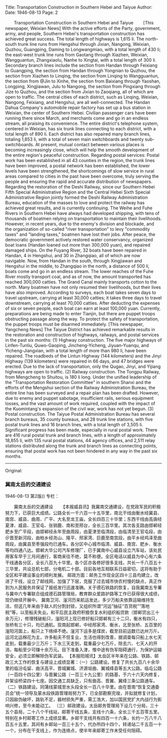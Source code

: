 Title: Transportation Construction in Southern Hebei and Taiyue
Author:
Date: 1946-08-13
Page: 2

　　Transportation Construction in Southern Hebei and Taiyue
　　[This newspaper, Weixian News] With the active efforts of the Party, government, army, and people, Southern Hebei's transportation construction has achieved great success. The total length of highways is 1,615 li. The north-south trunk line runs from Hengshui through Jixian, Nangong, Weixian, Quzhou, Guangping, Daming to Longwangmiao, with a total length of 430 li; the east-west trunk line runs from Gaotang through Xiazhen, Weixian, Wangguantun, Zhangxiaolu, Nanhe to Xingtai, with a total length of 300 li. Secondary branch lines include the section from Handan through Feixiang to Guangping, the section from Handan through Yongnian to Quzhou, the section from Xiazhen to Linqing, the section from Linqing to Wangguantun, the section from @Jin to Xinhe, the section from Baixiang through Yaoshan, Longping, Xingjiawan, Julu to Nangong, the section from Pingxiang through Jize to Quzhou, and the section from Jixian to Zaoqiang, all of which are open to traffic. The central cities of each district, such as Linqing, Weixian, Nangong, Feixiang, and Hengshui, are all well-connected. The Handan Dahua Company's automobile repair factory has set up a bus station in Weixian, the center of Southern Hebei. Civilian passenger cars have been running there since March, and merchants come and go in an endless stream, all praising its convenience. The entire district's telephone system, centered in Weixian, has six trunk lines connecting to each district, with a total length of 890 li. Each district has also repaired many branch lines, totaling 1,853 li, with a total of seven main switchboards and twenty sub-switchboards. At present, mutual contact between various places is becoming increasingly close, which will help the smooth development of the entire region's peaceful construction.
    Regarding postal services: Postal work has been established in all 43 counties in the region, the trunk lines have been improved, a postal network has been established, the lower levels have been strengthened, the shortcomings of slow service in rural areas compared to cities in the past have been overcome, truly serving the people and ensuring the rapid and accurate distribution of newspapers. Regarding the restoration of the Deshi Railway, since our Southern Hebei Fifth Special Administrative Region and the Central Hebei Sixth Special Administrative Region jointly formed the Deshi Railway Administration Bureau, education of the masses to love and protect the railway has achieved great results, and is currently continuing.
    The Weihe and Fuhe Rivers in Southern Hebei have always had developed shipping, with tens of thousands of boatmen relying on transportation to maintain their livelihoods. However, in recent years, due to the enemy's division and blockade, and the organization of so-called "river transportation" to levy "commodity taxes" and "landing taxes," boatmen have lost their jobs. After peace, the democratic government actively restored water conservancy, organized boat loans (Handan loaned out more than 300,000 yuan), and repaired damaged ships. On the Fuyang River, 32 boats have been repaired in Handan, 4 in Hengshui, and 30 in Zhangqiao, all of which are now navigable. Now, from Handan in the south, through Xingjiawan and Hengshui in the middle, to Zhangqiao in the north, a distance of 500 li, boats come and go in an endless stream. The lower reaches of the Fuhe River mostly transport coal, and as of now, the amount transported has reached 300,000 catties. The Grand Canal mainly transports cotton to the north. Many boatmen have not only resumed their livelihoods, but their lives have also improved. According to surveys, each boat takes seven days to travel upstream, carrying at least 30,000 catties; it takes three days to travel downstream, carrying at least 70,000 catties. After deducting the expenses of six or seven people, each boat can earn at least 100,000 yuan. Currently, preparations are being made to enter Tianjin, but there are puppet troops obstructing passage along the way. To protect the safety of transportation, the puppet troops must be disarmed immediately.
    [This newspaper, Yangcheng News] The Taiyue District has achieved remarkable results in the restoration and construction of highways, railways, and postal services in the past six months: (1) Highway construction. The five major highways of Linfen-Tunliu, Quwo-Gaoping, Jincheng-Yicheng, Jiyuan-Yuanqu, and Yicheng-Jiangxian, with a total length of more than 980 li, have been repaired. The roadbeds of the Lintun Highway (144 kilometers) and the Jinyi Highway (139 kilometers) were repaired in 66 days, and 47 bridges were erected. Due to the lack of transportation, only the Qugao, Jinyi, and Yijiang highways are open to traffic.
    (2) Railway construction. The Tongpu Railway, from Mengcheng to Shuitou, is 180 li long. Under the unified leadership of the "Transportation Restoration Committee" in southern Shanxi and the efforts of the Mengshui section of the Railway Administration Bureau, the entire line has been surveyed and a repair plan has been drafted. However, due to enemy and puppet sabotage, insufficient rails, serious equipment losses, and the vast amount of work required, coupled with the impact of the Kuomintang's expansion of the civil war, work has not yet begun.
    (3) Postal construction. The Taiyue Postal Administration Bureau has several branch bureaus, 35 county bureaus, and 28 trunk line stations, with five postal trunk lines and 16 branch lines, with a total length of 3,505 li. Significant progress has been made, especially in rural postal work. There are 416 rural postal trunk and branch lines, with a length of approximately 18,855 li, with 135 rural postal stations, 44 agency offices, and 2,511 relay stations distributed along the trunk and branch lines as connecting points, ensuring that postal work has not been hindered in any way in the past six months.



<hr /> 

Original: 


### 冀南太岳的交通建设

1946-08-13
第2版()
专栏：

　　冀南太岳的交通建设
　　【本报威县讯】我冀南交通建设，在党政军民的积极努力下，已获巨大成绩。公路全长一千六百一十五华里，南北干线由衡水经冀县、南宫、威县、曲周、广平、大名至龙王庙，全长四百三十华里；东西干线由高唐经夏津、威县、王官屯、张销鹿、南和至邢台，全长三百华里。其次各支路由邯郸经肥乡至广平段，由邯郸经永年至曲周段，由夏津至临清段，由临清至王官屯段，由＠晋至新河段，由柏乡经尧山、隆平、邢家湾、巨鹿至南宫段，由平乡经鸡泽至曲周段，由冀县至枣强段均已通车。各分区中心城市临清、威县、南宫、肥乡、衡水等均四通八达。邯郸大华公司汽车修理厂，已于冀南中心威县设立汽车站，该处民用客车早于三月间通行，客商来往不绝，莫不称便。全区电话以威县为中心有六条干线通各分区，全长八百九十华里。各个区亦各修好很多支线，共长一千八百五十三华里，共设总机七部，分电机二十部。目前各地互相联系日益密切，这将有助于全区和平建设事业的顺利发展。
    邮政方面：邮务工作现全区四十三县均建立，改进了干线，设立了邮线网，加强了下层，克服了过去城市快农村慢的缺点，真正作到为人民服务并保证了报纸发行迅速准确。关于德石铁路的恢复，自我冀南五专署与冀中六专署联合组成德石路管理局，教育群众爱路护路等工作已获得很大成绩，现仍继续开展中。
    冀南卫河、滏河历来航运发达，多少万船夫依靠运输维持生活，但这几年来由于敌人的分割封锁，又组织所谓“河运”抽征“百货税”“落地税”等，以至船夫失业。和平后民主政府积极恢复水利组织船贷款（邯郸贷出三十余万元），修理残破船只，滏阳河上现已修好船只邯郸有三十二只，衡水有四只，张桥有三十只，均已通航。现南起邯郸，中经邢家湾、衡水，北至张桥、五百里的滏阳河面上，船只上下络绎不绝。滏河下运多是煤炭，截至目前运数已达卅万斤。运河北运棉花为主，许多船夫不但复业，生活也得到改善，据调查每只船上水七天走到，载重最少三万斤；下水三天走到，载重最少七万斤，除去六、七天人的开消，每船至少可赚十余万元。目下准备入津，惟中途有伪军阻碍通行，为保护运输安全，必须立即解除伪军武装。
    【本报阳城讯】太岳区半年来在公路、铁路、邮政三大工作的恢复与建设上成绩显著：（一）公路建设。修复了共长九百八十余华里的临汾屯留、曲沃高平、晋城翼城、济源垣曲、翼城绛县等五大公路。临屯公路（一百四十四公里）与晋翼公路（一百三十九公里）的路基，于六十六天内修复，并架设桥梁四十七座。因交通工具缺乏，只有曲高、晋翼、翼绛三条公路通车。
    （二）铁路建设。同蒲线蒙城至水头段全长一百八十华里。由在晋南“恢复交通委员会”统一领导及蒙水段铁路管理局努力下，已全部勘察完竣，并拟就修复计划，只因敌伪破坏，路轨不足，器材损失严重，需工浩大，加以国民党扩大内战行为影响兴修，至今未能动工。
    （三）邮政建设。太岳邮务管理局下设几个分局，三十五个县局，二十八个干线站，邮寄干线五条，支线十六条，全长三千五百零五里。特别在乡村邮寄工作上成绩显著。乡邮干支线共有四百一十六条，长约一万八千八百五十五里，其间有乡邮站一百三十五个，代办所四十四个，转递站二千五百一十一个，分布在干支线上，作为连络点，使半年来邮寄工作未受任何阻碍。
